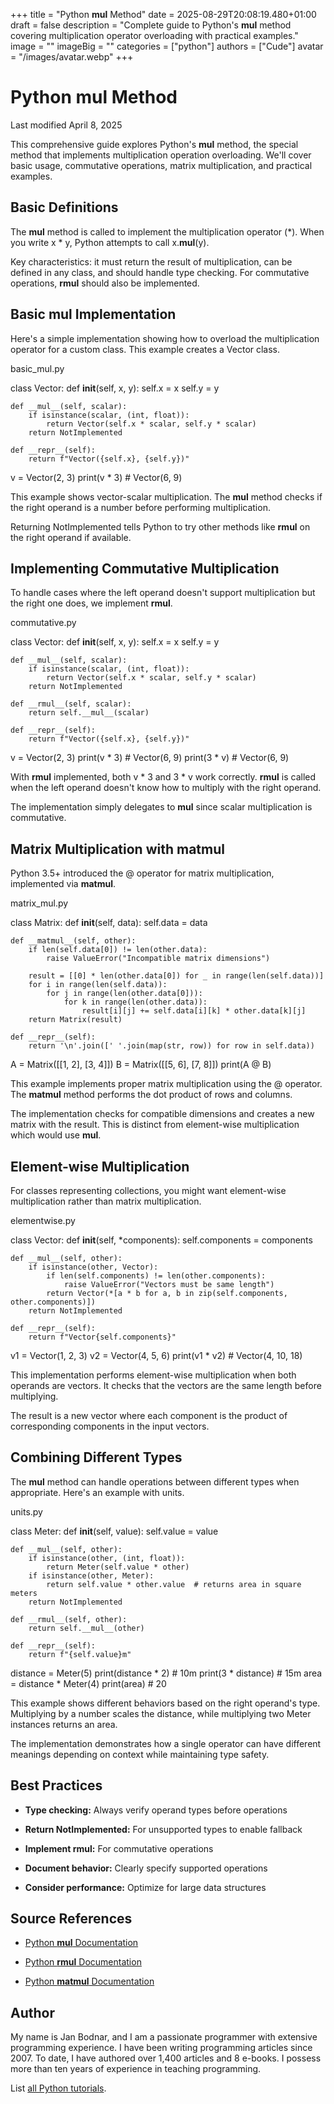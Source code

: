 +++
title = "Python __mul__ Method"
date = 2025-08-29T20:08:19.480+01:00
draft = false
description = "Complete guide to Python's __mul__ method covering multiplication operator overloading with practical examples."
image = ""
imageBig = ""
categories = ["python"]
authors = ["Cude"]
avatar = "/images/avatar.webp"
+++

# Python __mul__ Method

Last modified April 8, 2025

This comprehensive guide explores Python's __mul__ method, the
special method that implements multiplication operation overloading. We'll cover
basic usage, commutative operations, matrix multiplication, and practical examples.

## Basic Definitions

The __mul__ method is called to implement the multiplication
operator (*). When you write x * y, Python attempts
to call x.__mul__(y).

Key characteristics: it must return the result of multiplication, can be
defined in any class, and should handle type checking. For commutative
operations, __rmul__ should also be implemented.

## Basic __mul__ Implementation

Here's a simple implementation showing how to overload the multiplication
operator for a custom class. This example creates a Vector class.

basic_mul.py
  

class Vector:
    def __init__(self, x, y):
        self.x = x
        self.y = y
    
    def __mul__(self, scalar):
        if isinstance(scalar, (int, float)):
            return Vector(self.x * scalar, self.y * scalar)
        return NotImplemented
    
    def __repr__(self):
        return f"Vector({self.x}, {self.y})"

v = Vector(2, 3)
print(v * 3)  # Vector(6, 9)

This example shows vector-scalar multiplication. The __mul__ method
checks if the right operand is a number before performing multiplication.

Returning NotImplemented tells Python to try other methods like
__rmul__ on the right operand if available.

## Implementing Commutative Multiplication

To handle cases where the left operand doesn't support multiplication but the
right one does, we implement __rmul__.

commutative.py
  

class Vector:
    def __init__(self, x, y):
        self.x = x
        self.y = y
    
    def __mul__(self, scalar):
        if isinstance(scalar, (int, float)):
            return Vector(self.x * scalar, self.y * scalar)
        return NotImplemented
    
    def __rmul__(self, scalar):
        return self.__mul__(scalar)
    
    def __repr__(self):
        return f"Vector({self.x}, {self.y})"

v = Vector(2, 3)
print(v * 3)   # Vector(6, 9)
print(3 * v)   # Vector(6, 9)

With __rmul__ implemented, both v * 3 and
3 * v work correctly. __rmul__ is called when the
left operand doesn't know how to multiply with the right operand.

The implementation simply delegates to __mul__ since scalar
multiplication is commutative.

## Matrix Multiplication with __matmul__

Python 3.5+ introduced the @ operator for matrix multiplication,
implemented via __matmul__.

matrix_mul.py
  

class Matrix:
    def __init__(self, data):
        self.data = data
    
    def __matmul__(self, other):
        if len(self.data[0]) != len(other.data):
            raise ValueError("Incompatible matrix dimensions")
        
        result = [[0] * len(other.data[0]) for _ in range(len(self.data))]
        for i in range(len(self.data)):
            for j in range(len(other.data[0])):
                for k in range(len(other.data)):
                    result[i][j] += self.data[i][k] * other.data[k][j]
        return Matrix(result)
    
    def __repr__(self):
        return '\n'.join([' '.join(map(str, row)) for row in self.data))

A = Matrix([[1, 2], [3, 4]])
B = Matrix([[5, 6], [7, 8]])
print(A @ B)

This example implements proper matrix multiplication using the @
operator. The __matmul__ method performs the dot product of rows
and columns.

The implementation checks for compatible dimensions and creates a new matrix
with the result. This is distinct from element-wise multiplication which would
use __mul__.

## Element-wise Multiplication

For classes representing collections, you might want element-wise multiplication
rather than matrix multiplication.

elementwise.py
  

class Vector:
    def __init__(self, *components):
        self.components = components
    
    def __mul__(self, other):
        if isinstance(other, Vector):
            if len(self.components) != len(other.components):
                raise ValueError("Vectors must be same length")
            return Vector(*[a * b for a, b in zip(self.components, other.components)])
        return NotImplemented
    
    def __repr__(self):
        return f"Vector{self.components}"

v1 = Vector(1, 2, 3)
v2 = Vector(4, 5, 6)
print(v1 * v2)  # Vector(4, 10, 18)

This implementation performs element-wise multiplication when both operands are
vectors. It checks that the vectors are the same length before multiplying.

The result is a new vector where each component is the product of corresponding
components in the input vectors.

## Combining Different Types

The __mul__ method can handle operations between different types
when appropriate. Here's an example with units.

units.py
  

class Meter:
    def __init__(self, value):
        self.value = value
    
    def __mul__(self, other):
        if isinstance(other, (int, float)):
            return Meter(self.value * other)
        if isinstance(other, Meter):
            return self.value * other.value  # returns area in square meters
        return NotImplemented
    
    def __rmul__(self, other):
        return self.__mul__(other)
    
    def __repr__(self):
        return f"{self.value}m"

distance = Meter(5)
print(distance * 2)    # 10m
print(3 * distance)    # 15m
area = distance * Meter(4)
print(area)           # 20

This example shows different behaviors based on the right operand's type.
Multiplying by a number scales the distance, while multiplying two Meter
instances returns an area.

The implementation demonstrates how a single operator can have different
meanings depending on context while maintaining type safety.

## Best Practices

- **Type checking:** Always verify operand types before operations

- **Return NotImplemented:** For unsupported types to enable fallback

- **Implement __rmul__:** For commutative operations

- **Document behavior:** Clearly specify supported operations

- **Consider performance:** Optimize for large data structures

## Source References

- [Python __mul__ Documentation](https://docs.python.org/3/reference/datamodel.html#object.__mul__)

- [Python __rmul__ Documentation](https://docs.python.org/3/reference/datamodel.html#object.__rmul__)

- [Python __matmul__ Documentation](https://docs.python.org/3/reference/datamodel.html#object.__matmul__)

## Author

My name is Jan Bodnar, and I am a passionate programmer with extensive
programming experience. I have been writing programming articles since 2007.
To date, I have authored over 1,400 articles and 8 e-books. I possess more
than ten years of experience in teaching programming.

List [all Python tutorials](/python/).